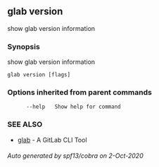 ## glab version

show glab version information

### Synopsis

show glab version information

```
glab version [flags]
```

### Options inherited from parent commands

```
      --help   Show help for command
```

### SEE ALSO

* [glab](glab.md)	 - A GitLab CLI Tool

###### Auto generated by spf13/cobra on 2-Oct-2020

